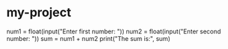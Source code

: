 # my-project
num1 = float(input("Enter first number: "))
num2 = float(input("Enter second number: "))
sum = num1 + num2
print("The sum is:", sum)
